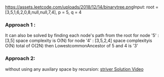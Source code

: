https://assets.leetcode.com/uploads/2018/12/14/binarytree.png
​
Input: root = [3,5,1,6,2,0,8,null,null,7,4], p = 5, q = 4
​
### Approach 1 :
It can also be solved by finding each node's path from the root
for node '5' : [3,5] space complexity is O(N)
for node '4' : [3,5,2,4]  space complexityis O(N)
total of O(2N)
then LowestcommonAncestor of 5 and 4 is '3'
​
### Approach 2:
without using any auxilary space by recursion:
[striver Solution Video](https://www.youtube.com/watch?v=_-QHfMDde90&list=PLgUwDviBIf0q8Hkd7bK2Bpryj2xVJk8Vk&index=30)